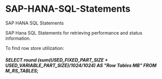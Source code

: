 # SAP-HANA-SQL-Statements
 SAP HANA SQL Statements

SAP Hana SQL Statements for retrieving performance and status information.

To find row  store utilization:

##### ***SELECT round (sum(USED_FIXED_PART_SIZE + USED_VARIABLE_PART_SIZE)/1024/1024) AS "Row Tables MB" FROM M_RS_TABLES;***
